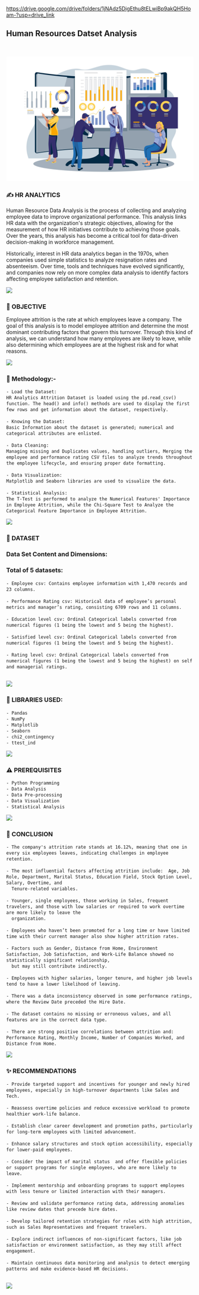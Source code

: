 https://drive.google.com/drive/folders/1jNAdz5DigEthu8tELwiBp9akQH5Hoam-?usp=drive_link
    <h2> Human Resources Datset Analysis </h2><br>
</div>


<div align= "center">
    <img src="https://github.com/Noraelbendary/-Noraelbendary-Human-Resources-Dataset-Analysis-/blob/main/Image.jpg">
</div>



### :writing_hand: HR ANALYTICS
Human Resource Data Analysis is the process of collecting and analyzing employee data to improve organizational performance. This analysis links HR data with the organization's strategic objectives, allowing for the measurement of how HR initiatives contribute to achieving those goals. Over the years, this analysis has become a critical tool for data-driven decision-making in workforce management.

Historically, interest in HR data analytics began in the 1970s, when companies used simple statistics to analyze resignation rates and absenteeism. Over time, tools and techniques have evolved significantly, and companies now rely on more complex data analysis to identify factors affecting employee satisfaction and retention. 


<a><img src="https://user-images.githubusercontent.com/73097560/115834477-dbab4500-a447-11eb-908a-139a6edaec5c.gif"></a>


### :round_pushpin: OBJECTIVE

Employee attrition is the rate at which employees leave a company. The goal of this analysis is to model employee attrition and determine the most dominant contributing factors that govern this turnover. Through this kind of analysis, we can understand how many employees are likely to leave, while also determining which employees are at the highest risk and for what reasons.


<a><img src="https://user-images.githubusercontent.com/73097560/115834477-dbab4500-a447-11eb-908a-139a6edaec5c.gif"></a>



### :memo: Methodology:-
```
- Load the Dataset: 
HR Analytics Attrition Dataset is loaded using the pd.read_csv() function. The head() and info() methods are used to display the first few rows and get information about the dataset, respectively.

- Knowing the Dataset: 
Basic Information about the dataset is generated; numerical and categorical attributes are enlisted.

- Data Cleaning:
Managing missing and Duplicates values, handling outliers, Merging the employee and performance rating CSV files to analyze trends throughout the employee lifecycle, and ensuring proper date formatting.

- Data Visualization: 
Matplotlib and Seaborn libraries are used to visualize the data. 

- Statistical Analysis: 
The T-Test is performed to analyze the Numerical Features' Importance in Employee Attrition, while the Chi-Square Test to Analyze the Categorical Feature Importance in Employee Attrition.

```

<a><img src="https://user-images.githubusercontent.com/73097560/115834477-dbab4500-a447-11eb-908a-139a6edaec5c.gif"></a>

### :file_folder: DATASET
### Data Set Content and Dimensions:  
### Total of 5 datasets:
```
- Employee csv: Contains employee information with 1,470 records and 23 columns.

- Performance Rating csv: Historical data of employee’s personal metrics and manager’s rating, consisting 6709 rows and 11 columns.

- Education level csv: Ordinal Categorical labels converted from numerical figures (1 being the lowest and 5 being the highest).

- Satisfied level csv: Ordinal Categorical labels converted from numerical figures (1 being the lowest and 5 being the highest).

- Rating level csv: Ordinal Categorical labels converted from numerical figures (1 being the lowest and 5 being the highest) on self and managerial ratings.


```


<a><img src="https://user-images.githubusercontent.com/73097560/115834477-dbab4500-a447-11eb-908a-139a6edaec5c.gif"></a>

### :memo: LIBRARIES USED:
```
- Pandas
- NumPy
- Matplotlib
- Seaborn
- chi2_contingency
- ttest_ind
```

<a><img src="https://user-images.githubusercontent.com/73097560/115834477-dbab4500-a447-11eb-908a-139a6edaec5c.gif"></a>

### :warning: PREREQUISITES

```
- Python Programming
- Data Analysis
- Data Pre-processing
- Data Visualization
- Statistical Analysis
```

<a><img src="https://user-images.githubusercontent.com/73097560/115834477-dbab4500-a447-11eb-908a-139a6edaec5c.gif"></a>

### :key: CONCLUSION
```
- The company's attrition rate stands at 16.12%, meaning that one in every six employees leaves, indicating challenges in employee retention.

- The most influential factors affecting attrition include:  Age, Job Role, Department, Marital Status, Education Field, Stock Option Level, Salary, Overtime, and 
  Tenure-related variables.

- Younger, single employees, those working in Sales, frequent travelers, and those with low salaries or required to work overtime are more likely to leave the 
  organization.

- Employees who haven’t been promoted for a long time or have limited time with their current manager also show higher attrition rates.

- Factors such as Gender, Distance from Home, Environment Satisfaction, Job Satisfaction, and Work-Life Balance showed no statistically significant relationship, 
  but may still contribute indirectly.

- Employees with higher salaries, longer tenure, and higher job levels tend to have a lower likelihood of leaving.

- There was a data inconsistency observed in some performance ratings, where the Review Date preceded the Hire Date.

- The dataset contains no missing or erroneous values, and all features are in the correct data type.

- There are strong positive correlations between attrition and: Performance Rating, Monthly Income, Number of Companies Worked, and Distance from Home.

```
<a><img src="https://user-images.githubusercontent.com/73097560/115834477-dbab4500-a447-11eb-908a-139a6edaec5c.gif"></a>

### :sparkles: RECOMMENDATIONS
```
- Provide targeted support and incentives for younger and newly hired employees, especially in high-turnover departments like Sales and Tech.

- Reassess overtime policies and reduce excessive workload to promote healthier work-life balance.

- Establish clear career development and promotion paths, particularly for long-term employees with limited advancement.

- Enhance salary structures and stock option accessibility, especially for lower-paid employees.

- Consider the impact of marital status  and offer flexible policies or support programs for single employees, who are more likely to leave.

- Implement mentorship and onboarding programs to support employees with less tenure or limited interaction with their managers.

- Review and validate performance rating data, addressing anomalies like review dates that precede hire dates.

- Develop tailored retention strategies for roles with high attrition, such as Sales Representatives and frequent travelers.

- Explore indirect influences of non-significant factors, like job satisfaction or environment satisfaction, as they may still affect engagement.

- Maintain continuous data monitoring and analysis to detect emerging patterns and make evidence-based HR decisions.


```



 
<a><img src="https://user-images.githubusercontent.com/73097560/115834477-dbab4500-a447-11eb-908a-139a6edaec5c.gif"></a>
